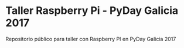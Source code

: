 # Taller Raspberry Pi - PyDay Galicia 2017

Repositorio público para taller con Raspberry PI en PyDay Galicia 2017
